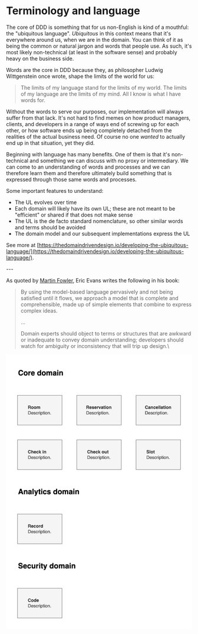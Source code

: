 # Terminology and language

The core of DDD is something that for us non-English is kind of a mouthful: the "ubiquitous language". _Ubiquitous_ in this context means that it's everywhere around us, when we are in the domain. You can think of it as being the common or natural jargon and words that people use. As such, it's most likely non-technical (at least in the software sense) and probably heavy on the business side.

Words are the core in DDD because they, as philosopher Ludwig Wittgenstein once wrote, shape the limits of the world for us:

> The limits of my language stand for the limits of my world. The limits of my language are the limits of my mind. All I know is what I have words for.

Without the words to serve our purposes, our implementation will always suffer from that lack. It's not hard to find memes on how product managers, clients, and developers in a range of ways end of screwing up for each other, or how software ends up being completely detached from the realities of the actual business need. Of course no one _wanted_ to actually end up in that situation, yet they did.

Beginning with language has many benefits. One of them is that it's non-technical and something we can discuss with no proxy or intermediary. We can come to an understanding of words and processes and we can therefore learn them and therefore ultimately build something that is expressed through those same words and processes.

Some important features to understand:

* The UL evolves over time
* Each domain will likely have its own UL; these are not meant to be "efficient" or shared if that does not make sense
* The UL is the de facto standard nomenclature, so other similar words and terms should be avoided
* The domain model and our subsequent implementations express the UL

See more at [https://thedomaindrivendesign.io/developing-the-ubiquitous-language/](https://thedomaindrivendesign.io/developing-the-ubiquitous-language/).

\---

As quoted by [Martin Fowler](https://martinfowler.com/bliki/UbiquitousLanguage.html), Eric Evans writes the following in his book:

> By using the model-based language pervasively and not being satisfied until it flows, we approach a model that is complete and comprehensible, made up of simple elements that combine to express complex ideas.
>
> ...
>
> Domain experts should object to terms or structures that are awkward or inadequate to convey domain understanding; developers should watch for ambiguity or inconsistency that will trip up design.\
>

![](<../.gitbook/assets/Get-A-Room Ubiquitous Language.png>)
